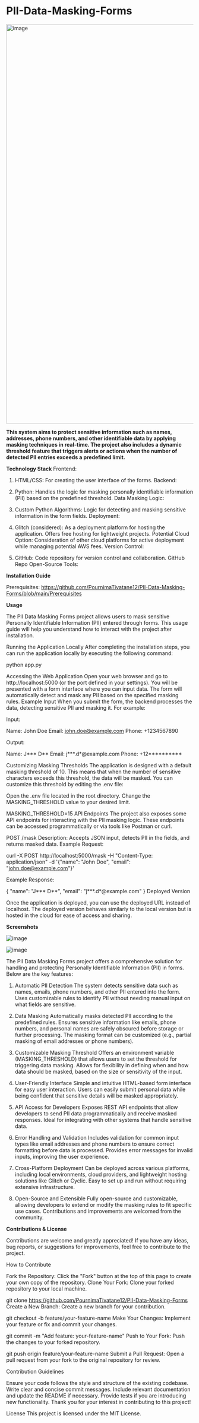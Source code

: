 # PII-Data-Masking-Forms
<img width="1435" height="1076" alt="image" src="https://github.com/user-attachments/assets/d0d674c2-0fec-4309-b82f-e4eb2bed3d64" />

**This system aims to protect sensitive information such as names, addresses, phone numbers, and other identifiable data by applying masking techniques in real-time.
The project also includes a dynamic threshold feature that triggers alerts or actions when the number of detected PII entries exceeds a predefined limit.**

**Technology Stack**
Frontend:

1. HTML/CSS: For creating the user interface of the forms.
   Backend:

2. Python: Handles the logic for masking personally identifiable information (PII) based on the predefined threshold.
   Data Masking Logic:

3. Custom Python Algorithms: Logic for detecting and masking sensitive information in the form fields.
   Deployment:

4. Glitch (considered): As a deployment platform for hosting the application. Offers free hosting for lightweight projects.
   Potential Cloud Option: Consideration of other cloud platforms for active deployment while managing potential AWS fees.
   Version Control:

5. GitHub: Code repository for version control and collaboration.
   GitHub Repo
   Open-Source Tools:

**Installation Guide**

Prerequisites:
https://github.com/PournimaTivatane12/PII-Data-Masking-Forms/blob/main/Prerequisites

**Usage**

The PII Data Masking Forms project allows users to mask sensitive Personally Identifiable Information (PII) entered through forms.
This usage guide will help you understand how to interact with the project after installation.

Running the Application Locally
After completing the installation steps, you can run the application locally by executing the following command:

python app.py

Accessing the Web Application
Open your web browser and go to http://localhost:5000 (or the port defined in your settings).
You will be presented with a form interface where you can input data.
The form will automatically detect and mask any PII based on the specified masking rules.
Example Input
When you submit the form, the backend processes the data, detecting sensitive PII and masking it. For example:

Input:

Name: John Doe
Email: john.doe@example.com
Phone: +1234567890

Output:

Name: J*** D**
Email: j***.d*@example.com
Phone: +12**********

Customizing Masking Thresholds
The application is designed with a default masking threshold of 10. This means that when the number of sensitive characters exceeds this threshold, the data will be masked.
You can customize this threshold by editing the .env file:

Open the .env file located in the root directory.
Change the MASKING_THRESHOLD value to your desired limit.

MASKING_THRESHOLD=15
API Endpoints
The project also exposes some API endpoints for interacting with the PII masking logic. These endpoints can be accessed programmatically or via tools like Postman or curl.

POST /mask
Description: Accepts JSON input, detects PII in the fields, and returns masked data.
Example Request:

curl -X POST http://localhost:5000/mask -H "Content-Type: application/json" -d '{"name": "John Doe", "email": "john.doe@example.com"}'

Example Response:

{
  "name": "J*** D**",
  "email": "j***.d*@example.com"
}
Deployed Version

Once the application is deployed, you can use the deployed URL instead of localhost. The deployed version behaves similarly to the local version but is hosted in the cloud for ease of access and sharing.

**Screenshots**

![image](https://github.com/user-attachments/assets/31011684-e4d4-4308-80ce-2ec2fae717b4)

![image](https://github.com/user-attachments/assets/19f84578-f4bc-4d04-b663-60a4dc92e056)


The PII Data Masking Forms project offers a comprehensive solution for handling and protecting Personally Identifiable Information (PII) in forms. Below are the key features:

1. Automatic PII Detection
The system detects sensitive data such as names, emails, phone numbers, and other PII entered into the form.
Uses customizable rules to identify PII without needing manual input on what fields are sensitive.

3. Data Masking
Automatically masks detected PII according to the predefined rules.
Ensures sensitive information like emails, phone numbers, and personal names are safely obscured before storage or further processing.
The masking format can be customized (e.g., partial masking of email addresses or phone numbers).

5. Customizable Masking Threshold
Offers an environment variable (MASKING_THRESHOLD) that allows users to set the threshold for triggering data masking.
Allows for flexibility in defining when and how data should be masked, based on the size or sensitivity of the input.

7. User-Friendly Interface
Simple and intuitive HTML-based form interface for easy user interaction.
Users can easily submit personal data while being confident that sensitive details will be masked appropriately.

9. API Access for Developers
Exposes REST API endpoints that allow developers to send PII data programmatically and receive masked responses.
Ideal for integrating with other systems that handle sensitive data.

11. Error Handling and Validation
Includes validation for common input types like email addresses and phone numbers to ensure correct formatting before data is processed.
Provides error messages for invalid inputs, improving the user experience.

13. Cross-Platform Deployment
Can be deployed across various platforms, including local environments, cloud providers, and lightweight hosting solutions like Glitch or Cyclic.
Easy to set up and run without requiring extensive infrastructure.

15. Open-Source and Extensible
Fully open-source and customizable, allowing developers to extend or modify the masking rules to fit specific use cases.
Contributions and improvements are welcomed from the community.


**Contributions & License**

Contributions are welcome and greatly appreciated! If you have any ideas, bug reports, or suggestions for improvements, feel free to contribute to the project.

How to Contribute

Fork the Repository: Click the "Fork" button at the top of this page to create your own copy of the repository.
Clone Your Fork: Clone your forked repository to your local machine.

git clone https://github.com/PournimaTivatane12/PII-Data-Masking-Forms
Create a New Branch: Create a new branch for your contribution.

git checkout -b feature/your-feature-name
Make Your Changes: Implement your feature or fix and commit your changes.

git commit -m "Add feature: your-feature-name"
Push to Your Fork: Push the changes to your forked repository.

git push origin feature/your-feature-name
Submit a Pull Request: Open a pull request from your fork to the original repository for review.

Contribution Guidelines

Ensure your code follows the style and structure of the existing codebase.
Write clear and concise commit messages.
Include relevant documentation and update the README if necessary.
Provide tests if you are introducing new functionality.
Thank you for your interest in contributing to this project!

License
This project is licensed under the MIT License.





























